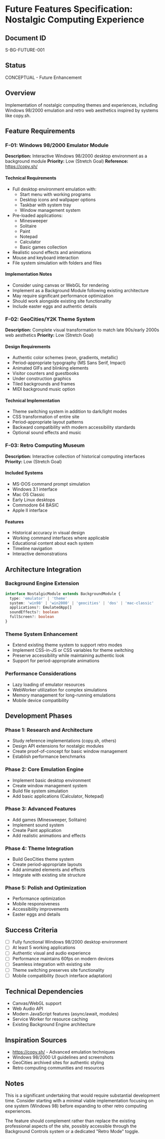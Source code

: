 # Future Features Specification: Nostalgic Computing Experience

## Document ID
S-BG-FUTURE-001

## Status
CONCEPTUAL - Future Enhancement

## Overview
Implementation of nostalgic computing themes and experiences, including Windows 98/2000 emulation and retro web aesthetics inspired by systems like copy.sh.

## Feature Requirements

### F-01: Windows 98/2000 Emulator Module
**Description:** Interactive Windows 98/2000 desktop environment as a background module
**Priority:** Low (Stretch Goal)
**Reference:** https://copy.sh/

#### Technical Requirements
- Full desktop environment emulation with:
  - Start menu with working programs
  - Desktop icons and wallpaper options
  - Taskbar with system tray
  - Window management system
- Pre-loaded applications:
  - Minesweeper
  - Solitaire
  - Paint
  - Notepad
  - Calculator
  - Basic games collection
- Realistic sound effects and animations
- Mouse and keyboard interaction
- File system simulation with folders and files

#### Implementation Notes
- Consider using canvas or WebGL for rendering
- Implement as a Background Module following existing architecture
- May require significant performance optimization
- Should work alongside existing site functionality
- Include easter eggs and authentic details

### F-02: GeoCities/Y2K Theme System
**Description:** Complete visual transformation to match late 90s/early 2000s web aesthetics
**Priority:** Low (Stretch Goal)

#### Design Requirements
- Authentic color schemes (neon, gradients, metallic)
- Period-appropriate typography (MS Sans Serif, Impact)
- Animated GIFs and blinking elements
- Visitor counters and guestbooks
- Under construction graphics
- Tiled backgrounds and frames
- MIDI background music option

#### Technical Implementation
- Theme switching system in addition to dark/light modes
- CSS transformation of entire site
- Period-appropriate layout patterns
- Backward compatibility with modern accessibility standards
- Optional sound effects and music

### F-03: Retro Computing Museum
**Description:** Interactive collection of historical computing interfaces
**Priority:** Low (Stretch Goal)

#### Included Systems
- MS-DOS command prompt simulation
- Windows 3.1 interface
- Mac OS Classic
- Early Linux desktops
- Commodore 64 BASIC
- Apple II interface

#### Features
- Historical accuracy in visual design
- Working command interfaces where applicable
- Educational content about each system
- Timeline navigation
- Interactive demonstrations

## Architecture Integration

### Background Engine Extension
```typescript
interface NostalgicModule extends BackgroundModule {
  type: 'emulator' | 'theme'
  system: 'win98' | 'win2000' | 'geocities' | 'dos' | 'mac-classic'
  applications?: EmulatedApp[]
  soundEffects?: boolean
  fullScreen?: boolean
}
```

### Theme System Enhancement
- Extend existing theme system to support retro modes
- Implement CSS-in-JS or CSS variables for theme switching
- Preserve accessibility while maintaining authentic look
- Support for period-appropriate animations

### Performance Considerations
- Lazy loading of emulator resources
- WebWorker utilization for complex simulations
- Memory management for long-running emulations
- Mobile device compatibility

## Development Phases

### Phase 1: Research and Architecture
- Study reference implementations (copy.sh, others)
- Design API extensions for nostalgic modules
- Create proof-of-concept for basic window management
- Establish performance benchmarks

### Phase 2: Core Emulation Engine
- Implement basic desktop environment
- Create window management system
- Build file system simulation
- Add basic applications (Calculator, Notepad)

### Phase 3: Advanced Features
- Add games (Minesweeper, Solitaire)
- Implement sound system
- Create Paint application
- Add realistic animations and effects

### Phase 4: Theme Integration
- Build GeoCities theme system
- Create period-appropriate layouts
- Add animated elements and effects
- Integrate with existing site structure

### Phase 5: Polish and Optimization
- Performance optimization
- Mobile responsiveness
- Accessibility improvements
- Easter eggs and details

## Success Criteria
- [ ] Fully functional Windows 98/2000 desktop environment
- [ ] At least 5 working applications
- [ ] Authentic visual and audio experience
- [ ] Performance maintains 60fps on modern devices
- [ ] Seamless integration with existing site
- [ ] Theme switching preserves site functionality
- [ ] Mobile compatibility (touch interface adaptation)

## Technical Dependencies
- Canvas/WebGL support
- Web Audio API
- Modern JavaScript features (async/await, modules)
- Service Worker for resource caching
- Existing Background Engine architecture

## Inspiration Sources
- https://copy.sh/ - Advanced emulation techniques
- Windows 98/2000 UI guidelines and screenshots
- GeoCities archived sites for authentic styling
- Retro computing communities and resources

## Notes
This is a significant undertaking that would require substantial development time. Consider starting with a minimal viable implementation focusing on one system (Windows 98) before expanding to other retro computing experiences.

The feature should complement rather than replace the existing professional aspects of the site, possibly accessible through the Background Controls system or a dedicated "Retro Mode" toggle.